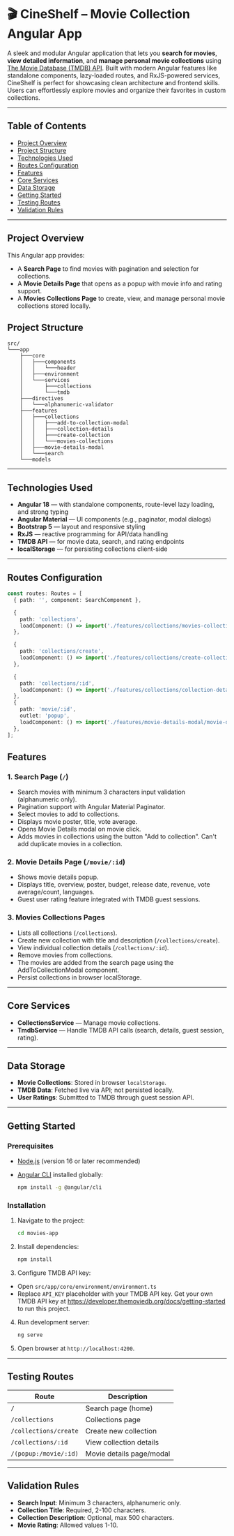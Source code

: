 # 🎬 CineShelf – Movie Collection Angular App

A sleek and modular Angular application that lets you **search for movies**, **view detailed information**, and **manage personal movie collections** using [The Movie Database (TMDB) API](https://developer.themoviedb.org/docs/getting-started). Built with modern Angular features like standalone components, lazy-loaded routes, and RxJS-powered services, CineShelf is perfect for showcasing clean architecture and frontend skills. Users can effortlessly explore movies and organize their favorites in custom collections.

---

## Table of Contents

* [Project Overview](#project-overview)
* [Project Structure](#project-structure)
* [Technologies Used](#technologies-used)
* [Routes Configuration](#routes-configuration)
* [Features](#features)
* [Core Services](#core-services)
* [Data Storage](#data-storage)
* [Getting Started](#getting-started)
* [Testing Routes](#testing-routes)
* [Validation Rules](#validation-rules)

-------------------------------

## Project Overview

This Angular app provides:

* A **Search Page** to find movies with pagination and selection for collections.
* A **Movie Details Page** that opens as a popup with movie info and rating support.
* A **Movies Collections Page** to create, view, and manage personal movie collections stored locally.


## Project Structure

```
src/
└───app
    ├───core
    │   ├───components
    │   │   └───header
    │   ├───environment
    │   └───services
    │       ├───collections
    │       └───tmdb
    ├───directives
    │   └───alphanumeric-validator
    ├───features
    │   ├───collections
    │   │   ├───add-to-collection-modal
    │   │   ├───collection-details
    │   │   ├───create-collection
    │   │   └───movies-collections
    │   ├───movie-details-modal
    │   └───search
    └───models  
```

---

## Technologies Used

- **Angular 18** — with standalone components, route-level lazy loading, and strong typing
- **Angular Material** — UI components (e.g., paginator, modal dialogs)
- **Bootstrap 5** — layout and responsive styling
- **RxJS** — reactive programming for API/data handling
- **TMDB API** — for movie data, search, and rating endpoints
- **localStorage** — for persisting collections client-side

---

## Routes Configuration

```typescript
const routes: Routes = [
  { path: '', component: SearchComponent },

  { 
    path: 'collections', 
    loadComponent: () => import('./features/collections/movies-collections/movies-collections.component').then(m => m.MoviesCollectionsComponent)
  },

  { 
    path: 'collections/create', 
    loadComponent: () => import('./features/collections/create-collection/create-collection.component').then(m => m.CreateCollectionComponent)
  },

  { 
    path: 'collections/:id', 
    loadComponent: () => import('./features/collections/collection-details/collection-details.component').then(m => m.CollectionDetailsComponent)
  },
  {
    path: 'movie/:id',
    outlet: 'popup',
    loadComponent: () => import('./features/movie-details-modal/movie-details-modal.component').then(m => m.MovieDetailsModalComponent)
  },
];
```

## Features

### 1. Search Page (`/`)

* Search movies with minimum 3 characters input validation (alphanumeric only).
* Pagination support with Angular Material Paginator.
* Select movies to add to collections.
* Displays movie poster, title, vote average.
* Opens Movie Details modal on movie click.
* Adds movies in collections using the button "Add to collection". Can't add duplicate movies in a collection.

### 2. Movie Details Page (`/movie/:id`)

* Shows movie details popup.
* Displays title, overview, poster, budget, release date, revenue, vote average/count, languages.
* Guest user rating feature integrated with TMDB guest sessions.

### 3. Movies Collections Pages

* Lists all collections (`/collections`).
* Create new collection with title and description (`/collections/create`).
* View individual collection details (`/collections/:id`).
* Remove movies from collections. 
* The movies are added from the search page using the AddToCollectionModal component.
* Persist collections in browser localStorage.

---

## Core Services

* **CollectionsService** — Manage movie collections.
* **TmdbService** — Handle TMDB API calls (search, details, guest session, rating).

---

## Data Storage

* **Movie Collections**: Stored in browser `localStorage`.
* **TMDB Data**: Fetched live via API; not persisted locally.
* **User Ratings**: Submitted to TMDB through guest session API.

---

## Getting Started

### Prerequisites

* [Node.js](https://nodejs.org/en/download/) (version 16 or later recommended)
* [Angular CLI](https://angular.io/cli) installed globally:

  ```bash
  npm install -g @angular/cli
  ```

### Installation

1. Navigate to the project:

   ```bash
   cd movies-app
   ```

2. Install dependencies:

   ```bash
   npm install
   ```

3. Configure TMDB API key:

* Open `src/app/core/environment/environment.ts`
* Replace `API_KEY` placeholder with your TMDB API key. Get your own TMDB API key at https://developer.themoviedb.org/docs/getting-started to run this project.

4. Run development server:

   ```bash
   ng serve
   ```

5. Open browser at `http://localhost:4200`.

---

## Testing Routes

| Route                 | Description              |
| --------------------- | ------------------------ |
| `/`                   | Search page (home)       |
| `/collections`        | Collections page         |
| `/collections/create` | Create new collection    |
| `/collections/:id`    | View collection details  |
| `/(popup:/movie/:id)` | Movie details page/modal |

---

## Validation Rules

* **Search Input**: Minimum 3 characters, alphanumeric only.
* **Collection Title**: Required, 2-100 characters.
* **Collection Description**: Optional, max 500 characters.
* **Movie Rating**: Allowed values 1-10.
